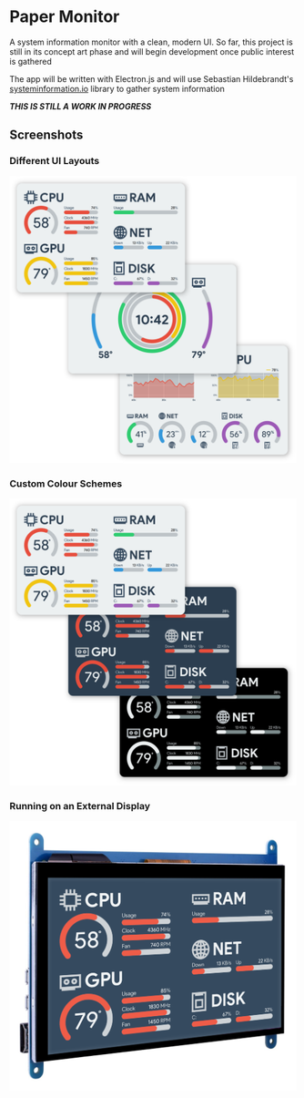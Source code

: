 # Paper Monitor
 A system information monitor with a clean, modern UI. So far, this project is still in its concept art phase and will begin development once public interest is gathered

The app will be written with Electron.js and will use Sebastian Hildebrandt's [systeminformation.io](https://systeminformation.io/) library to gather system information

***THIS IS STILL A WORK IN PROGRESS***

## Screenshots

### Different UI Layouts

![UI mockup 2](https://github.com/Edward-Boguslavsky/Paper-Monitor/blob/main/ui_mockup2.png?raw=true)

### Custom Colour Schemes

![UI mockup](https://github.com/Edward-Boguslavsky/Paper-Monitor/blob/main/ui_mockup.png?raw=true)

### Running on an External Display

![External screen mockup](https://github.com/Edward-Boguslavsky/Paper-Monitor/blob/main/external_screen_mockup.png?raw=true)